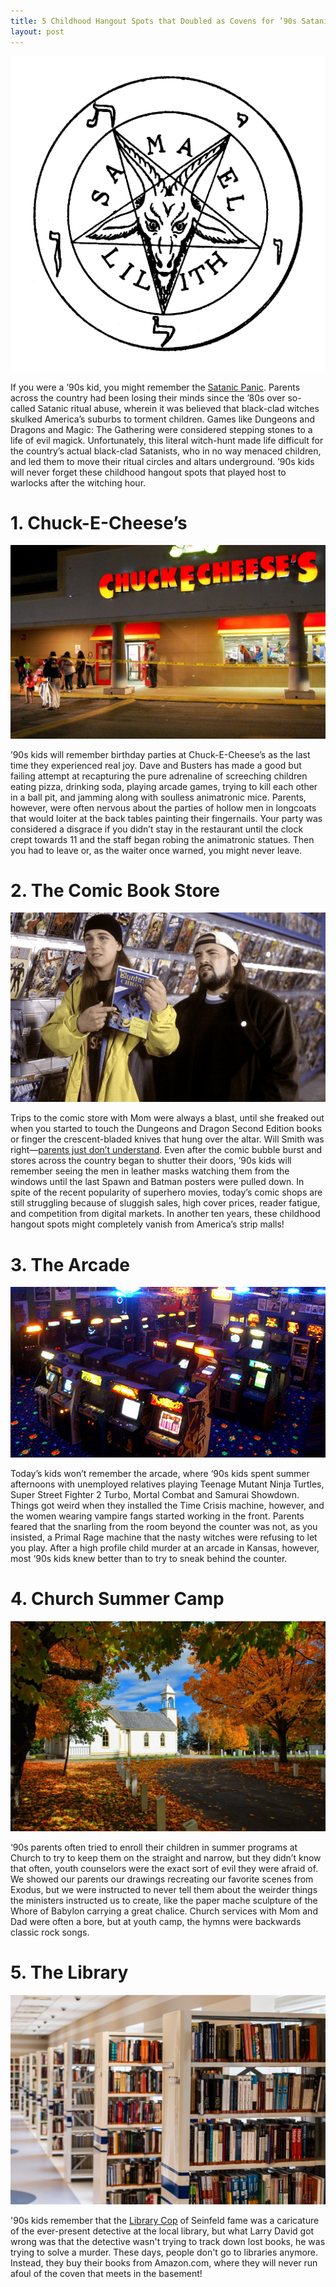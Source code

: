```yaml
---
title: 5 Childhood Hangout Spots that Doubled as Covens for ’90s Satanists
layout: post
---
```


![](/SamaelLilithGoatPentagram.png)

If you were a ’90s kid, you might remember the [Satanic Panic](http://https://io9.gizmodo.com/a-brief-history-of-satanic-panic-in-the-1980s-1679476373).  Parents across the country had been losing their minds since the ’80s over so-called Satanic ritual abuse, wherein it was believed that black-clad witches skulked America’s suburbs to torment children.  Games like Dungeons and Dragons and Magic: The Gathering were considered stepping stones to a life of evil magick.  Unfortunately, this literal witch-hunt made life difficult for the country’s actual black-clad Satanists, who in no way menaced children, and led them to move their ritual circles and altars underground.  ’90s kids will never forget these childhood hangout spots that played host to warlocks after the witching hour.

# **1. Chuck-E-Cheese’s**
![](/chuckecheese.jpg)

’90s kids will remember birthday parties at Chuck-E-Cheese’s as the last time they experienced real joy. Dave and Busters has made a good but failing attempt at recapturing the pure adrenaline of screeching children eating pizza, drinking soda, playing arcade games, trying to kill each other in a ball pit, and jamming along with soulless animatronic mice.  Parents, however, were often nervous about the parties of hollow men in longcoats that would loiter at the back tables painting their fingernails.  Your party was considered a disgrace if you didn’t stay in the restaurant until the clock crept towards 11 and the staff began robing the animatronic statues.  Then you had to leave or, as the waiter once warned, you might never leave. 

# **2. The Comic Book Store**
![](/jayandsilentbob.png)

Trips to the comic store with Mom were always a blast, until she freaked out when you started to touch the Dungeons and Dragon Second Edition books or finger the crescent-bladed knives that hung over the altar.  Will Smith was right—[parents just don’t understand](https://www.youtube.com/watch?v=jW3PFC86UNI).  Even after the comic bubble burst and stores across the country began to shutter their doors, ’90s kids will remember seeing the men in leather masks watching them from the windows until the last Spawn and Batman posters were pulled down.  In spite of the recent popularity of superhero movies, today’s comic shops are still struggling because of sluggish sales, high cover prices, reader fatigue, and competition from digital markets.  In another ten years, these childhood hangout spots might completely vanish from America’s strip malls!  

# **3. The Arcade**
![](/arcade.jpg)

Today’s kids won’t remember the arcade, where ‘90s kids spent summer afternoons with unemployed relatives playing Teenage Mutant Ninja Turtles, Super Street Fighter 2 Turbo, Mortal Combat and Samurai Showdown.  Things got weird when they installed the Time Crisis machine, however, and the women wearing vampire fangs started working in the front.  Parents feared that the snarling from the room beyond the counter was not, as you insisted, a Primal Rage machine that the nasty witches were refusing to let you play.  After a high profile child murder at an arcade in Kansas, however, most ‘90s kids knew better than to try to sneak behind the counter.

# **4. Church Summer Camp**
![](/church.jpeg)

‘90s parents often tried to enroll their children in summer programs at Church to try to keep them on the straight and narrow, but they didn’t know that often, youth counselors were the exact sort of evil they were afraid of.  We showed our parents our drawings recreating our favorite scenes from Exodus, but we were instructed to never tell them about the weirder things the ministers instructed us to create, like the paper mache sculpture of the Whore of Babylon carrying a great chalice.  Church services with Mom and Dad were often a bore, but at youth camp, the hymns were backwards classic rock songs.

# **5. The Library**
![](/library.jpeg)

'90s kids remember that the [Library Cop](https://www.youtube.com/watch?v=D9tP9fI2zbE) of Seinfeld fame was a caricature of the ever-present detective at the local library, but what Larry David got wrong was that the detective wasn't trying to track down lost books, he was trying to solve a murder.  These days, people don't go to libraries anymore.  Instead, they buy their books from Amazon.com, where they will never run afoul of the coven that meets in the basement!